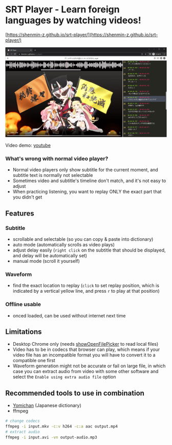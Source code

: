 # SRT Player - Learn foreign languages by watching videos!

[https://shenmin-z.github.io/srt-player/](https://shenmin-z.github.io/srt-player/)

![screenshot](./docs/screenshot.png)

Video demo: [youtube](https://youtu.be/UpgwD5ejwMo)

### What's wrong with normal video player?

- Normal video players only show subtitle for the current moment, and subtitle text is normally not selectable
- Sometimes video and subtitle's timeline don't match, and it's not easy to adjust
- When practicing listening, you want to replay ONLY the exact part that you didn't get

## Features

### Subtitle

- scrollable and selectable (so you can copy & paste into dictionary)
- auto mode (automatically scrolls as video plays)
- adjust delay easily (`right click` on the subtitle that should be displayed, and delay will be automatically set)
- manual mode (scroll it yourself)

### Waveform

- find the exact location to replay (`click` to set replay position, which is indicated by a vertical yellow line, and press `r` to play at that position)

### Offline usable

- onced loaded, can be used without internet next time

## Limitations

- Desktop Chrome only (needs [showOpenFilePicker](https://caniuse.com/?search=showOpenFilePicker) to read local files)
- Video has to be in codecs that browser can play, which means if your video file has an incompatible format you will have to convert it to a compatible one first
- Waveform generation might not be accurate or fail on large file, in which case you can extract audio from video with some other software and select the `Enable using extra audio file` option

## Recommended tools to use in combination

- [Yomichan](https://foosoft.net/projects/yomichan/) (Japanese dictionary)
- ffmpeg

```bash
# change codecs
ffmpeg -i input.mkv -c:v h264 -c:a aac output.mp4
# extract audio
ffmpeg -i input.avi -vn output-audio.mp3
```
